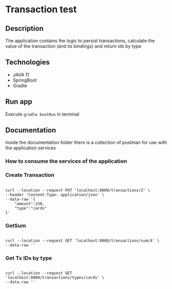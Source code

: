 # Transaction  test

## Description
The application contains the logic to persist transactions, calculate the value of the transaction (and its bindings) and return ids by type

## Technologies
* JAVA 11
* SpringBoot
* Gradle

## Run app
Execute
`gradle bootRun` in terminal

## Documentation

Inside the documentation folder there is a collection of postman for use with the application services

### How to consume the services of the application

### Create Transaction
<pre><code>
curl --location --request PUT 'localhost:8080/transactions/2' \
--header 'Content-Type: application/json' \
--data-raw '{
    "amount":150,
    "type":"cards"
}'
</code></pre>

### GetSum
<pre><code>
curl --location --request GET 'localhost:8080/transactions/sum/4' \
--data-raw ''
</code></pre>

### Get Tx IDs by type
<pre><code>
curl --location --request GET 'localhost:8080/transactions/types/cards' \
--data-raw ''
</code></pre>
